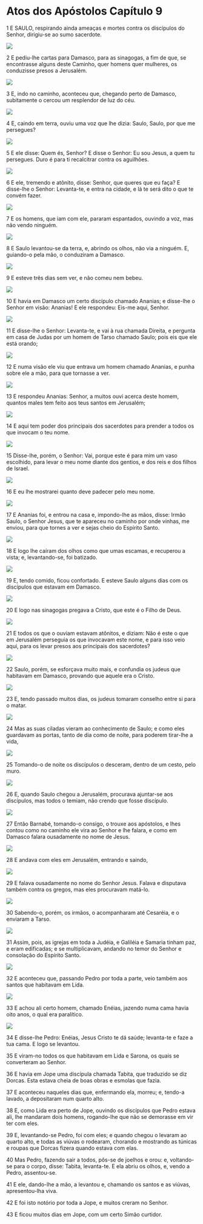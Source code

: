 # Atos dos Apóstolos Capítulo 9

1	E SAULO, respirando ainda ameaças e mortes contra os discípulos do Senhor, dirigiu-se ao sumo sacerdote.

![](.img/44_Ac_09_01_RG.jpg)

2	E pediu-lhe cartas para Damasco, para as sinagogas, a fim de que, se encontrasse alguns deste Caminho, quer homens quer mulheres, os conduzisse presos a Jerusalém.

![](.img/44_Ac_09_02_RG.jpg)

3	E, indo no caminho, aconteceu que, chegando perto de Damasco, subitamente o cercou um resplendor de luz do céu.

![](.img/44_Ac_09_03_RG.jpg)

4	E, caindo em terra, ouviu uma voz que lhe dizia: Saulo, Saulo, por que me persegues?

![](.img/44_Ac_09_04_RG.jpg)

5	E ele disse: Quem és, Senhor? E disse o Senhor: Eu sou Jesus, a quem tu persegues. Duro é para ti recalcitrar contra os aguilhões.

![](.img/44_Ac_09_05_RG.jpg)

6	E ele, tremendo e atônito, disse: Senhor, que queres que eu faça? E disse-lhe o Senhor: Levanta-te, e entra na cidade, e lá te será dito o que te convém fazer.

![](.img/44_Ac_09_06_RG.jpg)

7	E os homens, que iam com ele, pararam espantados, ouvindo a voz, mas não vendo ninguém.

![](.img/44_Ac_09_07_RG.jpg)

8	E Saulo levantou-se da terra, e, abrindo os olhos, não via a ninguém. E, guiando-o pela mão, o conduziram a Damasco.

![](.img/44_Ac_09_08_RG.jpg)

9	E esteve três dias sem ver, e não comeu nem bebeu.

![](.img/44_Ac_09_09_RG.jpg)

10	E havia em Damasco um certo discípulo chamado Ananias; e disse-lhe o Senhor em visão: Ananias! E ele respondeu: Eis-me aqui, Senhor.

![](.img/44_Ac_09_10_RG.jpg)

11	E disse-lhe o Senhor: Levanta-te, e vai à rua chamada Direita, e pergunta em casa de Judas por um homem de Tarso chamado Saulo; pois eis que ele está orando;

![](.img/44_Ac_09_11_RG.jpg)

12	E numa visão ele viu que entrava um homem chamado Ananias, e punha sobre ele a mão, para que tornasse a ver.

![](.img/44_Ac_09_12_RG.jpg)

13	E respondeu Ananias: Senhor, a muitos ouvi acerca deste homem, quantos males tem feito aos teus santos em Jerusalém;

![](.img/44_Ac_09_13_RG.jpg)

14	E aqui tem poder dos principais dos sacerdotes para prender a todos os que invocam o teu nome.

![](.img/44_Ac_09_14_RG.jpg)

15	Disse-lhe, porém, o Senhor: Vai, porque este é para mim um vaso escolhido, para levar o meu nome diante dos gentios, e dos reis e dos filhos de Israel.

![](.img/44_Ac_09_15_RG.jpg)

16	E eu lhe mostrarei quanto deve padecer pelo meu nome.

![](.img/44_Ac_09_16_RG.jpg)

17	E Ananias foi, e entrou na casa e, impondo-lhe as mãos, disse: Irmão Saulo, o Senhor Jesus, que te apareceu no caminho por onde vinhas, me enviou, para que tornes a ver e sejas cheio do Espírito Santo.

![](.img/44_Ac_09_17_RG.jpg)

18	E logo lhe caíram dos olhos como que umas escamas, e recuperou a vista; e, levantando-se, foi batizado.

![](.img/44_Ac_09_18_RG.jpg)

19	E, tendo comido, ficou confortado. E esteve Saulo alguns dias com os discípulos que estavam em Damasco.

![](.img/44_Ac_09_19_RG.jpg)

20	E logo nas sinagogas pregava a Cristo, que este é o Filho de Deus.

![](.img/44_Ac_09_20_RG.jpg)

21	E todos os que o ouviam estavam atônitos, e diziam: Não é este o que em Jerusalém perseguia os que invocavam este nome, e para isso veio aqui, para os levar presos aos principais dos sacerdotes?

![](.img/44_Ac_09_21_RG.jpg)

22	Saulo, porém, se esforçava muito mais, e confundia os judeus que habitavam em Damasco, provando que aquele era o Cristo.

![](.img/44_Ac_09_22_RG.jpg)

23	E, tendo passado muitos dias, os judeus tomaram conselho entre si para o matar.

![](.img/44_Ac_09_23_RG.jpg)

24	Mas as suas ciladas vieram ao conhecimento de Saulo; e como eles guardavam as portas, tanto de dia como de noite, para poderem tirar-lhe a vida,

![](.img/44_Ac_09_24_RG.jpg)

25	Tomando-o de noite os discípulos o desceram, dentro de um cesto, pelo muro.

![](.img/44_Ac_09_25_RG.jpg)

26	E, quando Saulo chegou a Jerusalém, procurava ajuntar-se aos discípulos, mas todos o temiam, não crendo que fosse discípulo.

![](.img/44_Ac_09_26_RG.jpg)

27	Então Barnabé, tomando-o consigo, o trouxe aos apóstolos, e lhes contou como no caminho ele vira ao Senhor e lhe falara, e como em Damasco falara ousadamente no nome de Jesus.

![](.img/44_Ac_09_27_RG.jpg)

28	E andava com eles em Jerusalém, entrando e saindo,

![](.img/44_Ac_09_28_RG.jpg)

29	E falava ousadamente no nome do Senhor Jesus. Falava e disputava também contra os gregos, mas eles procuravam matá-lo.

![](.img/44_Ac_09_29_RG.jpg)

30	Sabendo-o, porém, os irmãos, o acompanharam até Cesaréia, e o enviaram a Tarso.

![](.img/44_Ac_09_30_RG.jpg)

31	Assim, pois, as igrejas em toda a Judéia, e Galiléia e Samaria tinham paz, e eram edificadas; e se multiplicavam, andando no temor do Senhor e consolação do Espírito Santo.

![](.img/44_Ac_09_31_RG.jpg)

32	E aconteceu que, passando Pedro por toda a parte, veio também aos santos que habitavam em Lida.

![](.img/44_Ac_09_32_RG.jpg)

33	E achou ali certo homem, chamado Enéias, jazendo numa cama havia oito anos, o qual era paralítico.

![](.img/44_Ac_09_33_RG.jpg)

34	E disse-lhe Pedro: Enéias, Jesus Cristo te dá saúde; levanta-te e faze a tua cama. E logo se levantou.

35	E viram-no todos os que habitavam em Lida e Sarona, os quais se converteram ao Senhor.

36	E havia em Jope uma discípula chamada Tabita, que traduzido se diz Dorcas. Esta estava cheia de boas obras e esmolas que fazia.

37	E aconteceu naqueles dias que, enfermando ela, morreu; e, tendo-a lavado, a depositaram num quarto alto.

38	E, como Lida era perto de Jope, ouvindo os discípulos que Pedro estava ali, lhe mandaram dois homens, rogando-lhe que não se demorasse em vir ter com eles.

39	E, levantando-se Pedro, foi com eles; e quando chegou o levaram ao quarto alto, e todas as viúvas o rodearam, chorando e mostrando as túnicas e roupas que Dorcas fizera quando estava com elas.

40	Mas Pedro, fazendo sair a todos, pôs-se de joelhos e orou: e, voltando-se para o corpo, disse: Tabita, levanta-te. E ela abriu os olhos, e, vendo a Pedro, assentou-se.

41	E ele, dando-lhe a mão, a levantou e, chamando os santos e as viúvas, apresentou-lha viva.

42	E foi isto notório por toda a Jope, e muitos creram no Senhor.

43	E ficou muitos dias em Jope, com um certo Simão curtidor.

